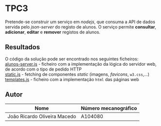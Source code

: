 # TPC3

Pretende-se construir um serviço em *nodejs*, que consuma a API de dados servida pelo *json-server* do registo de alunos.
O serviço permite **consultar**, **adicionar**, **editar** e **remover** registos de alunos.

## Resultados
O código da solução pode ser encontrado nos seguintes ficheiros:  
[alunos-server.js](https://github.com/joaoR21/EngWeb2025/blob/main/TPC3/alunos-server.js) - ficheiro com a implementação da lógica do servidor web, de acordo com o tipo de pedido HTTP  
[static.js](https://github.com/joaoR21/EngWeb2025/blob/main/TPC3/static.js) - fetching de componentes *static* (imagens, *favicons*, `w3.css`,...)  
[templates.js](https://github.com/joaoR21/EngWeb2025/blob/main/TPC3/templates.js) - ficheiro com a implementação `html` das páginas web

## Autor

| Nome  | Número mecanográfico |  
|-------|----------------------|  
| João Ricardo Oliveira Macedo | A104080 | 
